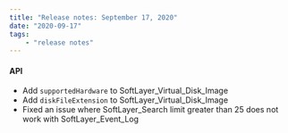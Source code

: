 ```yaml
---
title: "Release notes: September 17, 2020"
date: "2020-09-17"
tags:
    - "release notes"
---
```


#### API
- Add `supportedHardware` to SoftLayer_Virtual_Disk_Image
- Add `diskFileExtension` to SoftLayer_Virtual_Disk_Image
- Fixed an issue where SoftLayer_Search limit greater than 25 does not work with SoftLayer_Event_Log
